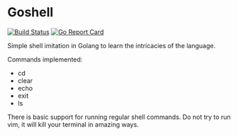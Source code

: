 # Goshell
[![Build Status](https://img.shields.io/endpoint.svg?url=https%3A%2F%2Factions-badge.atrox.dev%2Fjaydonhansen%2Fgoshell%2Fbadge%3Fref%3Dmain&style=flat)](https://actions-badge.atrox.dev/jaydonhansen/goshell/goto?ref=main)
[![Go Report Card](https://goreportcard.com/badge/github.com/jaydonhansen/goshell)](https://goreportcard.com/report/github.com/jaydonhansen/goshell)

Simple shell imitation in Golang to learn the intricacies of the language.

Commands implemented:
- cd
- clear
- echo
- exit
- ls

There is basic support for running regular shell commands. Do not try to run vim,
it will kill your terminal in amazing ways.
